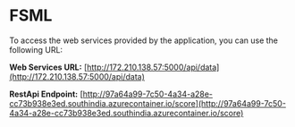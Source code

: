 # FSML
To access the web services provided by the application, you can use the following URL:

**Web Services URL:** [http://172.210.138.57:5000/api/data](http://172.210.138.57:5000/api/data)

**RestApi Endpoint:** [http://97a64a99-7c50-4a34-a28e-cc73b938e3ed.southindia.azurecontainer.io/score](http://97a64a99-7c50-4a34-a28e-cc73b938e3ed.southindia.azurecontainer.io/score)
